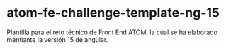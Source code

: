 # atom-fe-challenge-template-ng-15
Plantilla para el reto técnico de Front End ATOM, la cúal se ha elaborado mentiante la versión 15 de angular.
